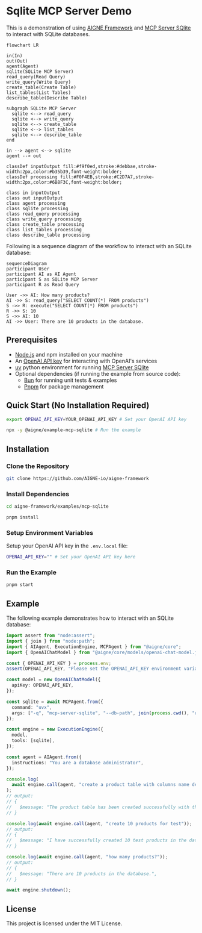 # Sqlite MCP Server Demo

This is a demonstration of using [AIGNE Framework](https://github.com/AIGNE-io/aigne-framework) and [MCP Server SQlite](https://github.com/modelcontextprotocol/servers/tree/main/src/sqlite) to interact with SQLite databases.

```mermaid
flowchart LR

in(In)
out(Out)
agent(Agent)
sqlite(SQLite MCP Server)
read_query(Read Query)
write_query(Write Query)
create_table(Create Table)
list_tables(List Tables)
describe_table(Describe Table)

subgraph SQLite MCP Server
  sqlite <--> read_query
  sqlite <--> write_query
  sqlite <--> create_table
  sqlite <--> list_tables
  sqlite <--> describe_table
end

in --> agent <--> sqlite
agent --> out

classDef inputOutput fill:#f9f0ed,stroke:#debbae,stroke-width:2px,color:#b35b39,font-weight:bolder;
classDef processing fill:#F0F4EB,stroke:#C2D7A7,stroke-width:2px,color:#6B8F3C,font-weight:bolder;

class in inputOutput
class out inputOutput
class agent processing
class sqlite processing
class read_query processing
class write_query processing
class create_table processing
class list_tables processing
class describe_table processing
```

Following is a sequence diagram of the workflow to interact with an SQLite database:

```mermaid
sequenceDiagram
participant User
participant AI as AI Agent
participant S as SQLite MCP Server
participant R as Read Query

User ->> AI: How many products?
AI ->> S: read_query("SELECT COUNT(*) FROM products")
S ->> R: execute("SELECT COUNT(*) FROM products")
R ->> S: 10
S ->> AI: 10
AI ->> User: There are 10 products in the database.
```

## Prerequisites

- [Node.js](https://nodejs.org) and npm installed on your machine
- An [OpenAI API key](https://platform.openai.com/api-keys) for interacting with OpenAI's services
- [uv](https://github.com/astral-sh/uv) python environment for running [MCP Server SQlite](https://github.com/modelcontextprotocol/servers/tree/main/src/sqlite)
- Optional dependencies (if running the example from source code):
  - [Bun](https://bun.sh) for running unit tests & examples
  - [Pnpm](https://pnpm.io) for package management

## Quick Start (No Installation Required)

```bash
export OPENAI_API_KEY=YOUR_OPENAI_API_KEY # Set your OpenAI API key

npx -y @aigne/example-mcp-sqlite # Run the example
```

## Installation

### Clone the Repository

```bash
git clone https://github.com/AIGNE-io/aigne-framework
```

### Install Dependencies

```bash
cd aigne-framework/examples/mcp-sqlite

pnpm install
```

### Setup Environment Variables

Setup your OpenAI API key in the `.env.local` file:

```bash
OPENAI_API_KEY="" # Set your OpenAI API key here
```

### Run the Example

```bash
pnpm start
```

## Example

The following example demonstrates how to interact with an SQLite database:

```typescript
import assert from "node:assert";
import { join } from "node:path";
import { AIAgent, ExecutionEngine, MCPAgent } from "@aigne/core";
import { OpenAIChatModel } from "@aigne/core/models/openai-chat-model.js";

const { OPENAI_API_KEY } = process.env;
assert(OPENAI_API_KEY, "Please set the OPENAI_API_KEY environment variable");

const model = new OpenAIChatModel({
  apiKey: OPENAI_API_KEY,
});

const sqlite = await MCPAgent.from({
  command: "uvx",
  args: ["-q", "mcp-server-sqlite", "--db-path", join(process.cwd(), "usages.db")],
});

const engine = new ExecutionEngine({
  model,
  tools: [sqlite],
});

const agent = AIAgent.from({
  instructions: "You are a database administrator",
});

console.log(
  await engine.call(agent, "create a product table with columns name description and createdAt"),
);
// output:
// {
//   $message: "The product table has been created successfully with the columns: `name`, `description`, and `createdAt`.",
// }

console.log(await engine.call(agent, "create 10 products for test"));
// output:
// {
//   $message: "I have successfully created 10 test products in the database. Here are the products that were added:\n\n1. Product 1: $10.99 - Description for Product 1\n2. Product 2: $15.99 - Description for Product 2\n3. Product 3: $20.99 - Description for Product 3\n4. Product 4: $25.99 - Description for Product 4\n5. Product 5: $30.99 - Description for Product 5\n6. Product 6: $35.99 - Description for Product 6\n7. Product 7: $40.99 - Description for Product 7\n8. Product 8: $45.99 - Description for Product 8\n9. Product 9: $50.99 - Description for Product 9\n10. Product 10: $55.99 - Description for Product 10\n\nIf you need any further assistance or operations, feel free to ask!",
// }

console.log(await engine.call(agent, "how many products?"));
// output:
// {
//   $message: "There are 10 products in the database.",
// }

await engine.shutdown();
```

## License

This project is licensed under the MIT License.
